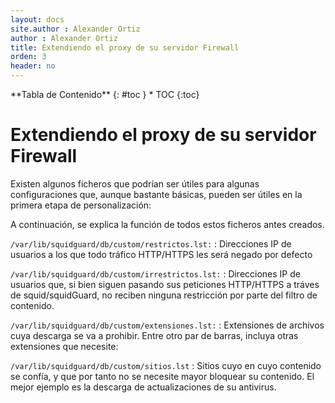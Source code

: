 ```yaml
---
layout: docs
site.author : Alexander Ortiz
author : Alexander Ortiz
title: Extendiendo el proxy de su servidor Firewall
orden: 3
header: no
---
```

<div class="panel radius" markdown="1">
**Tabla de Contenido**
{: #toc }
*  TOC
{:toc}
</div>

# Extendiendo el proxy de su servidor Firewall
Existen algunos ficheros que podrían ser útiles para algunas configuraciones que, aunque bastante básicas, pueden ser útiles en la primera etapa de personalización:

A continuación, se explica la función de todos estos ficheros antes creados.

`/var/lib/squidguard/db/custom/restrictos.lst:`
 : Direcciones IP de usuarios a los que todo tráfico HTTP/HTTPS les será negado por defecto

`/var/lib/squidguard/db/custom/irrestrictos.lst:`
 : Direcciones IP de usuarios que, si bien siguen pasando sus peticiones HTTP/HTTPS a tráves de squid/squidGuard, no reciben ninguna restricción por parte del filtro de contenido.

`/var/lib/squidguard/db/custom/extensiones.lst:`
 : Extensiones de archivos cuya descarga se va a prohibir. Entre otro par de barras, incluya otras extensiones que necesite:

`/var/lib/squidguard/db/custom/sitios.lst`
 : Sitios cuyo en cuyo contenido se confía, y que por tanto no se necesite mayor bloquear su contenido. El mejor ejemplo es la descarga de actualizaciones de su antivirus.


